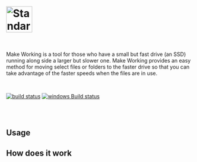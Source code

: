 
<a href="https://github.com/feross/standard"><img src="http://makeworking.zackaryhickman.com/logo-long.png" alt="Standard JavaScript" height="70"></a>
=================
<br>

Make Working is a tool for those who have a small but fast drive (an SSD) running along side a larger but slower one. Make Working provides an easy method for moving select files or folders to the faster drive so that you can take advantage of the faster speeds when the files are in use.  

<br>

[![build status](https://api.travis-ci.org/jprichardson/node-fs-extra.svg)](http://travis-ci.org/jprichardson/node-fs-extra)
[![windows Build status](https://img.shields.io/appveyor/ci/jprichardson/node-fs-extra/master.svg?label=windows%20build)](https://ci.appveyor.com/project/jprichardson/node-fs-extra/branch/master)

<br><br>

Usage
----



How does it work
----
